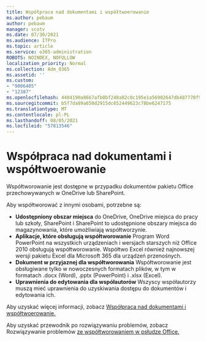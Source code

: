 ```yaml
---
title: Współpraca nad dokumentami i współtwoerowanie
ms.author: pebaum
author: pebaum
manager: scotv
ms.date: 07/30/2021
ms.audience: ITPro
ms.topic: article
ms.service: o365-administration
ROBOTS: NOINDEX, NOFOLLOW
localization_priority: Normal
ms.collection: Adm_O365
ms.assetid: ''
ms.custom:
- "9006405"
- "12387"
ms.openlocfilehash: 4404190a8667afb0bf248a82c8c195e1a56902647db487770f93888445182b2d
ms.sourcegitcommit: b5f7da89a650d2915dc652449623c78be6247175
ms.translationtype: MT
ms.contentlocale: pl-PL
ms.lasthandoff: 08/05/2021
ms.locfileid: "57813546"
---
```

# <a name="document-collaboration-and-co-authoring"></a>Współpraca nad dokumentami i współtwoerowanie

Współtworowanie jest dostępne w przypadku dokumentów pakietu Office przechowywanych w OneDrive lub SharePoint. 

Aby współtworować z innymi osobami, potrzebne są:    

- **Udostępniony obszar miejsca** do OneDrive, OneDrive miejsca do pracy lub szkoły, SharePoint i SharePoint to udostępnione obszary miejsca do magazynowania, które umożliwiają współtworzynie.
- **Aplikacje, które obsługują współtworowanie** Program Word PowerPoint na wszystkich urządzeniach i wersjach starszych niż Office 2010 obsługują współtworowanie. Współtwo Excel również najnowszej wersji pakietu Excel dla Microsoft 365 dla urządzeń przenośnych.
- **Dokument w przyjaznej dla współtworowania** Współtworowanie jest obsługiwane tylko w nowoczesnych formatach plików, w tym w formatach .docx (Word), .pptx (PowerPoint) i .xlsx (Excel).
- **Uprawnienia do edytowania dla współautorów** Wszyscy współautorzy muszą mieć uprawnienia do uzyskiwania dostępu do dokumentów i edytowania ich.

Aby uzyskać więcej informacji, zobacz [Współpraca nad dokumentami i współtwoerowanie.](https://support.microsoft.com/office/document-collaboration-and-co-authoring-ee1509b4-1f6e-401e-b04a-782d26f564a4)

Aby uzyskać przewodnik po rozwiązywaniu problemów, zobacz Rozwiązywanie problemów [ze współtworowaniem w psłudze Office.](https://support.microsoft.com/office/troubleshoot-co-authoring-in-office-bd481512-3f3a-4b6d-b7eb-ebf9d3626ae7)

